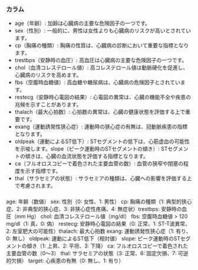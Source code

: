 ### カラム
- age（年齢）: 加齢は心臓病の主要な危険因子の一つです。 ​
- sex（性別）: 一般的に、男性は女性よりも心臓病のリスクが高いとされています。 ​
- cp（胸痛の種類）: 胸痛の性質は、心臓病の診断において重要な指標となります。​
- trestbps（安静時の血圧）: 高血圧は心臓病の主要な危険因子の一つです。 ​
- chol（血清コレステロール値）: 高コレステロール値は動脈硬化を促進し、心臓病のリスクを高めます。 ​
- fbs（空腹時血糖値）: 高血糖や糖尿病は、心臓病の危険因子とされています。 ​
- restecg（安静時心電図の結果）: 心電図の異常は、心臓の機能不全や疾患の兆候を示すことがあります。​
- thalach（最大心拍数）: 心拍数の異常は、心臓の健康状態を評価する上で重要です。​
- exang（運動誘発性狭心症）: 運動時の狭心症の有無は、冠動脈疾患の指標となります。​
- oldpeak（運動によるST低下）: STセグメントの低下は、心筋虚血の可能性を示唆します。​
slope（ピーク運動時のSTセグメントの傾き）: STセグメントの傾きは、心臓の血流状態を評価する指標となります。
- ca（フルオロスコピーで着色された主要血管の数）: 血管の狭窄や閉塞の程度を示す指標です。​
- thal（サラセミアの状態）: サラセミアの種類は、心臓への影響を評価する上で考慮されます。​

### 
age: 年齢（数値）​
sex: 性別（0: 女性、1: 男性）​
cp: 胸痛の種類（1: 典型的狭心症、2: 非典型的狭心症、3: 非狭心症性疼痛、4: 無症状）​
trestbps: 安静時の血圧（mm Hg）​
chol: 血清コレステロール値（mg/dl）​
fbs: 空腹時血糖値 > 120 mg/dl（1: 真、0: 偽）​
restecg: 安静時心電図の結果（0: 正常、1: ST-T波異常、2: 左室肥大の可能性）​
thalach: 最大心拍数​
exang: 運動誘発性狭心症（1: 有り、0: 無し）​
oldpeak: 運動によるST低下（相対値）​
slope: ピーク運動時のSTセグメントの傾き（1: 上昇、2: 平坦、3: 下降）​
ca: フルオロスコピーで着色された主要血管の数（0～3）
thal: サラセミアの状態（3: 正常、6: 固定欠損、7: 可逆的欠損）​
target: 心疾患の有無（0: 無し、1: 有り）